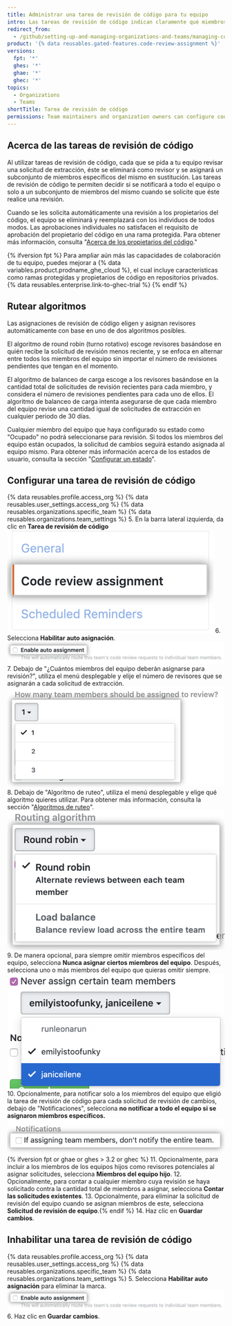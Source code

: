 ```yaml
---
title: Administrar una tarea de revisión de código para tu equipo
intro: Las tareas de revisión de código indican claramente qué miembros de un equipo se espera emitan una revisión para una solicitud de extracción.
redirect_from:
  - /github/setting-up-and-managing-organizations-and-teams/managing-code-review-assignment-for-your-team
product: '{% data reusables.gated-features.code-review-assignment %}'
versions:
  fpt: '*'
  ghes: '*'
  ghae: '*'
  ghec: '*'
topics:
  - Organizations
  - Teams
shortTitle: Tarea de revisión de código
permissions: Team maintainers and organization owners can configure code review assignments.
---
```


## Acerca de las tareas de revisión de código

Al utilizar tareas de revisión de código, cada que se pida a tu equipo revisar una solicitud de extracción, éste se eliminará como revisor y se asignará un subconjunto de miembros específicos del mismo en sustitución. Las tareas de revisión de código te permiten decidir si se notificará a todo el equipo o solo a un subconjunto de miembros del mismo cuando se solicite que éste realice una revisión.

Cuando se les solicita automáticamente una revisión a los propietarios del código, el equipo se eliminará y reemplazará con los individuos de todos modos. Las aprobaciones individuales no satisfacen el requisito de aprobación del propietario del código en una rama protegida. Para obtener más información, consulta "[Acerca de los propietarios del código](/github/creating-cloning-and-archiving-repositories/about-code-owners)."

{% ifversion fpt %}
Para ampliar aún más las capacidades de colaboración de tu equipo, puedes mejorar a {% data variables.product.prodname_ghe_cloud %}, el cual incluye características como ramas protegidas y propietarios de código en repositorios privados. {% data reusables.enterprise.link-to-ghec-trial %}
{% endif %}

## Rutear algoritmos

Las asignaciones de revisión de código eligen y asignan revisores automáticamente con base en uno de dos algoritmos posibles.

El algoritmo de round robin (turno rotativo) escoge revisores basándose en quién recibe la solicitud de revisión menos reciente, y se enfoca en alternar entre todos los miembros del equipo sin importar el número de revisiones pendientes que tengan en el momento.

El algoritmo de balanceo de carga escoge a los revisores basándose en la cantidad total de solicitudes de revisión recientes para cada miembro, y considera el número de revisiones pendientes para cada uno de ellos. El algoritmo de balanceo de carga intenta asegurarse de que cada miembro del equipo revise una cantidad igual de solicitudes de extracción en cualquier periodo de 30 días.

Cualquier miembro del equipo que haya configurado su estado como "Ocupado" no podrá seleccionarse para revisión. Si todos los miembros del equipo están ocupados, la solicitud de cambios seguirá estando asignada al equipo mismo. Para obtener más información acerca de los estados de usuario, consulta la sección "[Configurar un estado](/account-and-profile/setting-up-and-managing-your-github-profile/customizing-your-profile/personalizing-your-profile#setting-a-status)".

## Configurar una tarea de revisión de código
{% data reusables.profile.access_org %}
{% data reusables.user_settings.access_org %}
{% data reusables.organizations.specific_team %}
{% data reusables.organizations.team_settings %}
5. En la barra lateral izquierda, da clic en **Tarea de revisión de código** ![Botón de tarea de revisión de código](/assets/images/help/teams/review-assignment-button.png)
6. Selecciona **Habilitar auto asignación**. ![Botón de tarea de revisión de código](/assets/images/help/teams/review-assignment-enable.png)
7. Debajo de "¿Cuántos miembros del equipo deberán asignarse para revisión?", utiliza el menú desplegable y elije el número de revisores que se asignarán a cada solicitud de extracción. ![Menú desplegable de cantidad de revisores](/assets/images/help/teams/review-assignment-number.png)
8. Debajo de "Algoritmo de ruteo", utiliza el menú desplegable y elige qué algoritmo quieres utilizar. Para obtener más información, consulta la sección "[Algoritmos de ruteo](#routing-algorithms)". ![Menú desplegable de algoritmo de ruteo](/assets/images/help/teams/review-assignment-algorithm.png)
9. De manera opcional, para siempre omitir miembros específicos del equipo, selecciona **Nunca asignar ciertos miembros del equipo**. Después, selecciona uno o más miembros del equipo que quieras omitir siempre. ![Menú desplegable y casilla de "nunca asignar ciertos miembros del equipo"](/assets/images/help/teams/review-assignment-skip-members.png)
10. Opcionalmente, para notificar solo a los miembros del equipo que eligió la tarea de revisión de código para cada solicitud de revisión de cambios, debajo de "Notificaciones", selecciona **no notificar a todo el equipo si se asignaron miembros específicos.**![Code review assignment notifications](/assets/images/help/teams/review-assignment-notifications.png){% ifversion fpt or ghae or ghes > 3.2 or ghec %}
11. Opcionalmente, para incluir a los miembros de los equipos hijos como revisores potenciales al asignar solicitudes, selecciona **Miembros del equipo hijo**.
12. Opcionalmente, para contar a cualquier miembro cuya revisión se haya solicitado contra la cantidad total de miembros a asignar, selecciona **Contar las solicitudes existentes**.
13. Opcionalmente, para eliminar la solicitud de revisión del equipo cuando se asignan miembros de este, selecciona **Solicitud de revisión de equipo**.{% endif %}
14. Haz clic en **Guardar cambios**.

## Inhabilitar una tarea de revisión de código
{% data reusables.profile.access_org %}
{% data reusables.user_settings.access_org %}
{% data reusables.organizations.specific_team %}
{% data reusables.organizations.team_settings %}
5. Selecciona **Habilitar auto asignación** para eliminar la marca. ![Botón de tarea de revisión de código](/assets/images/help/teams/review-assignment-enable.png)
6. Haz clic en **Guardar cambios**.
